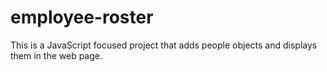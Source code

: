 # employee-roster
This is a JavaScript focused project that adds people objects and displays them in the web page.
